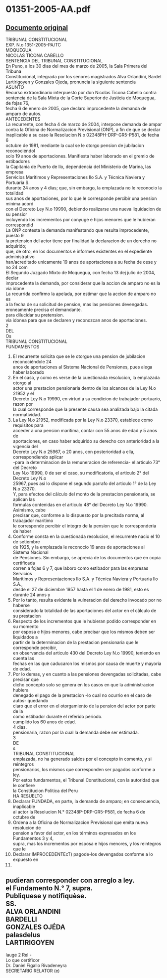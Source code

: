 
01351-2005-AA.pdf
=================
  
[Documento original](https://tc.gob.pe/jurisprudencia/2005/01351-2005-AA.pdf)  
---  
TRIBUNAL CONSTITUCIONAL  
EXP. N.o 1351-2005-PA/TC  
MOQUEGUA  
NICOLAS TICONA CABELLO  
SENTENCIA DEL TRIBUNAL CONSTITUCIONAL  
En Puno, a los 30 dias del mes de marzo de 2005, la Sala Primera del Tribuna  
Constitucional, integrada por los senores magistrados Alva Orlandini, Bardel  
Lartirigoyen y Gonzales Ojeda, pronuncia la siguiente sentencia  
ASUNTO  
Recurso extraordinario interpuesto por don Nicolas Ticona Cabello contra  
sentencia de la Sala Mixta de la Corte Superior de Justicia de Moquegua, de fojas 76,  
fecha 6 de enero de 2005, que declaro improcedente la demanda de amparo de autos.  
ANTECEDENTES  
La recurrente, con fecha 4 de marzo de 2004, interpone demanda de ampar  
contra la Oficina de Normalizacion Previsional (ONP), a fin de que se declar  
inaplicable a su caso la Resolucion N.o 02348PH-DRP-GR5-P581, de fecha 6  
octubre de 1981, mediante la cual se le otorgo pension de jubilacion reconociéndol  
solo 19 anos de aportaciones. Manifiesta haber laborado en el gremio de estibadores  
la Capitania de Puerto de Ilo, dependencia del Ministerio de Marina, las empresa  
Servicios Maritimos y Representaciones Ilo S.A. y Técnica Naviera y Portuaria S.  
durante 24 anos y 4 dias; que, sin embargo, la emplazada no le reconocio la totalidad  
sus anos de aportaciones, por lo que le corresponde percibir una pension minima acord  
con el Decreto Ley N.o 19990, debiendo realizarse una nueva liquidacion de su pensior  
incluyendo los incrementos por conyuge e hijos menores que le hubieran correspondid  
La ONP contesta la demanda manifestando que resulta improcedente, puesto 9  
la pretension del actor tiene por finalidad la declaracion de un derecho no adquirido;  
que, de otro, en los documentos e informes existentes en el expediente administrativo  
han/acreditado unicamente 19 anos de aportaciones a su fecha de cese y no 24 com  
El Segundo Juzgado Mixto de Moquegua, con fecha 13 dej julio de 2004, declar  
improcedente la demanda, por considerar que la accion de amparo no es la via idone  
La recurrida confirmo la apelada, por estimar que la accion de amparo no es  
a la fecha de su solicitud de pension, mas las pensiones devengadas.  
eroneamente precisa el demandante.  
para dilucidar su pretension.  
via idonea para que se declaren y reconozcan anos de aportaciones.  
2  
DEL  
Os  
TRIBUNAL CONSTITUCIONAL  
FUNDAMENTOS  
1. El recurrente solicita que se le otorgue una pension de jubilacion reconociéndole 24  
anos de aportaciones al Sistema Nacional de Pensiones, pues alega haber laborado  
2. En el caso, y como es verse de la cuestionada resolucion, la emplazada otorgo al  
actor una prestacion pensionaria dentro de los alcances de la Ley N.o 21952 y el  
Decreto Ley N.o 19990, en virtud a su condicion de trabajador portuario, razon por  
la cual corresponde que la presente causa sea analizada bajo la citada normatividad.  
3. La Ley N.o 21952, modificada por la Ley N.o 23370, establece como requisitos para  
acceder a una pension maritima, contar con 55 anos de edad y 5 anos de  
aportaciones, en caso haber adquirido su derecho con anterioridad a la vigencia del  
Decreto Ley N.o 25967, o 20 anos, con posterioridad a ella, correspondiendo aplicar  
-para la determinacion de la remuneracion de referencia- el articulo 73° del Decreto  
Ley N.o 19990, 0 de ser el caso, su modificatoria, el articulo 2° del Decreto Ley N.o  
25967, pues asi lo dispone el segundo parrafo del articulo 1° de la Ley N.o 23370.  
Y, para efectos del câlculo del monto de la prestacion pensionaria, se aplican las  
formulas contenidas en el articulo 48° del Decreto Ley N.o 19990. Asimismo, cabe  
precisar que, conforme a lo dispuesto por la precitada norma, al trabajador maritimo  
le corresponde percibir el integro de la pension que le corresponderia de haber  
4. Conforme consta en la cuestionada resolucion, el recurrente nacio el 10 de setiembre  
de 1925, y la emplazada le reconocio 19 anos de aportaciones al Sistema Nacional  
de Pensiones. Sin embargo, se aprecia de los documentos que en copia certificada  
corren a fojas 6 y 7, que laboro como estibador para las empresas Servicios  
Maritimos y Representaciones Ilo S.A. y Técnica Naviera y Portuaria Ilo S.A.,  
desde el 27 de diciembre 1957 hasta el 1 de enero de 1981, esto es durante 24 anos y  
5. Por lo tanto, resulta evidente la vulneracion del derecho invocado por no haberse  
considerado la totalidad de las aportaciones del actor en el câlculo de su prestacion  
6. Respecto de los incrementos que le hubieran podido corresponder en su momento  
por esposa e hijos menores, cabe precisar que los mismos deben ser liquidados a  
partir de la determinacion de la prestacion pensionaria que le corresponde percibir,  
en observancia del articulo 430 del Decreto Ley N.o 19990, teniendo en cuenta las  
fechas en las que caducaron los mismos por causa de muerte y mayoria de edad.  
7. Por lo demas, y en cuanto a las pensiones devengadas solicitadas, cabe precisar que  
dicho concepto solo se genera en los casos en que la administracion hubiera  
denegado el pago de la prestacion -lo cual no ocurrio en el caso de autos- quedando  
claro que el error en el otorgamiento de la pension del actor por parte de la  
como estibador durante el referido periodo.  
cumplido los 60 anos de edad.  
4 dias.  
pensionaria, razon por la cual la demanda debe ser estimada.  
3  
DE  
s  
TRIBUNAL CONSTITUCIONAL  
emplazada, no ha generado saldos por el concepto in comento, y si reintegros  
pensionarios, los mismos que corresponden ser pagados conforme a ley.  
Por estos fundamentos, el Tribunal Constitucional, con la autoridad que le confiere  
la Constitucion Politica del Peru  
HA RESUELTO  
1. Declarar FUNDADA, en parte, la demanda de amparo; en consecuencia, inaplicable  
al actor la Resolucion N.° 02348P-DRP-GR5-P581, de fecha 6 de octubre de  
2. Ordena a la Oficina de Normalizacion Previsional que emita nueva resolucion de  
pension a favor del actor, en los términos expresados en los Fundamentos 3 y 4,  
supra, mas los incrementos por esposa e hijos menores, y los reintegros que le  
3. Declarar IMPROCEDENTEcT) pagode-los devengados conforme a lo expuesto en  
1981.  
pudieran corresponder con arreglo a ley.  
el Fundamento N.° 7, supra.  
Publiquese y notifiquèse.  
SS.  
ALVA ORLANDINI  
BARDELLI  
GONZALES OJÉDA  
palasdelus  
LARTIRIGOYEN  
-  
lauge 2 Rel -  
Lo que certificor  
Dr. Daniel Figallo Rivadeneyra  
SECRETARIO RELATOR (e)